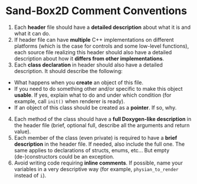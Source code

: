 # Sand-Box2D Comment Conventions
1. Each **header** file should have a **detailed description**
about what it is and what it can do.
2. If header file can have **multiple** C++ implementations on different platforms
(which is the case for controls and some low-level functions),
each source file realizing this header should also have a detailed description
about how it **differs from other implementations**.
3. Each **class declaration** in header should also have a detailed description.
It should describe the following:
  * What happens when you **create** an object of this file.
  * If you need to do something other and/or specific to make this object **usable**.
  If yes, explain what to do and under which condition
  (for example, call `init()` when renderer is ready).
  * If an object of this class should be created as a **pointer**. If so, why.
4. Each method of the class should have
a **full Doxygen-like description** in the header file
(brief, optional full, describe all the arguments and return value).
5. Each member of the class (even private)
is required to have a **brief description** in the header file.
If needed, also include the full one.
The same applies to declarations of structs, enums, etc...
But empty (de-)constructors could be an exception.
6. Avoid writing code requiring **inline comments**.
If possible, name your variables in a very descriptive way
(for example, `physian_to_render` instead of `i`).
